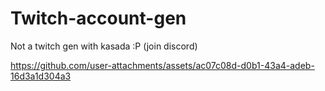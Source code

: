 # Twitch-account-gen
Not a twitch gen with kasada :P (join discord)




https://github.com/user-attachments/assets/ac07c08d-d0b1-43a4-adeb-16d3a1d304a3

